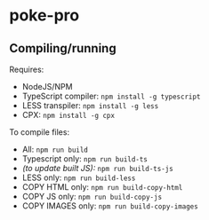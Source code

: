 # poke-pro

## Compiling/running
Requires: 
- NodeJS/NPM
- TypeScript compiler: `npm install -g typescript`
- LESS transpiler: `npm install -g less`
- CPX: `npm install -g cpx`

To compile files:
 - All: `npm run build`
 - Typescript only: `npm run build-ts`
 - *(to update built JS):* `npm run build-ts-js`
 - LESS only: `npm run build-less`
 - COPY HTML only: `npm run build-copy-html`
 - COPY JS only: `npm run build-copy-js`
 - COPY IMAGES only: `npm run build-copy-images`